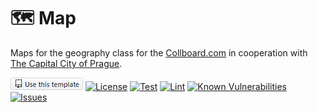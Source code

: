 # 🗺️ Map

Maps for the geography class for the [Collboard.com](https://collboard.com/) in cooperation with [The Capital City of Prague](https://www.prague.eu/).

[![Use this template](https://raw.githubusercontent.com/collboard/docs/main/buttons/use-this-template.button.png)](https://github.com/collboard/map/generate)
[![License](https://img.shields.io/github/license/collboard/map.svg?style=flat)](https://raw.githubusercontent.com/collboard/map/master/LICENSE)
[![Test](https://github.com/collboard/map/actions/workflows/test.yml/badge.svg)](https://github.com/collboard/map/actions/workflows/test.yml)
[![Lint](https://github.com/collboard/map/actions/workflows/lint.yml/badge.svg)](https://github.com/collboard/map/actions/workflows/lint.yml)
[![Known Vulnerabilities](https://snyk.io/test/github/collboard/map/badge.svg)](https://snyk.io/test/github/collboard/map)
[![Issues](https://img.shields.io/github/issues/collboard/map.svg?style=flat)](https://github.com/collboard/map/issues)


<!-- TODO: Add screenshot-->
<!-- TODO: Add Prague logo-->